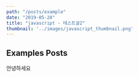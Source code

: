 ```yaml
---
path: "/posts/example"
date: "2019-05-28"
title: "javascript - 테스트글2"
thumbnail: '../images/javascript_thumbnail.png'
---
```


## Examples Posts

안녕하세요